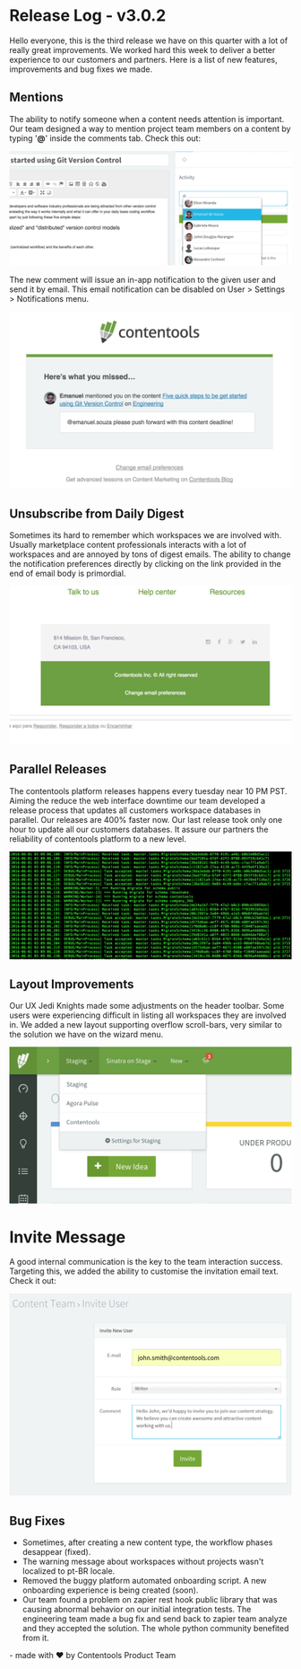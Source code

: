 # Release Log - v3.0.2
Hello everyone, this is the third release we have on this quarter with a lot of really
great improvements. We worked hard this week to deliver a better experience to our customers
and partners. Here is a list of new features, improvements and bug fixes we made.

## Mentions
The ability to notify someone when a content needs attention is important. Our team
designed a way to mention project team members on a content by typing '**@**' inside the
comments tab. Check this out:

![mentions](img/3.0.2/mentions.png)

The new comment will issue an in-app notification to the given user and send it by
email. This email notification can be disabled on User > Settings > Notifications menu.

![mentions-email](img/3.0.2/mentions-email.png)

## Unsubscribe from Daily Digest
Sometimes its hard to remember which workspaces we are involved with. Usually marketplace content
professionals interacts with a lot of workspaces and are annoyed by tons of digest emails.
The ability to change the notification preferences directly by clicking on the link provided
in the end of email body is primordial.
  
![unsubscribe daily digest](img/3.0.2/emailpreferences.png)

## Parallel Releases
The contentools platform releases happens every tuesday near 10 PM PST. Aiming the reduce the
web interface downtime our team developed a release process that updates all customers
workspace databases in parallel. Our releases are 400% faster now. Our last release took only
one hour to update all our customers databases. It assure our partners the reliability of
contentools platform to a new level.

![parallel-migration](img/3.0.2/parallel-migration.png)

## Layout Improvements
Our UX Jedi Knights made some adjustments on the header toolbar. Some users were experiencing
difficult in listing all workspaces they are involved in. We added a new layout supporting
overflow scroll-bars, very similar to the solution we have on the wizard menu.

![company-list-layout](img/3.0.2/company-list.png)

# Invite Message
A good internal communication is the key to the team interaction success. Targeting this, we
added the ability to customise the invitation email text. Check it out:

![custom-invite-message](img/3.0.2/custom-invite-message.png)

## Bug Fixes
- Sometimes, after creating a new content type, the workflow phases desappear (fixed).
- The warning message about workspaces without projects wasn't localized to pt-BR locale.
- Removed the buggy platform automated onboarding script. A new onboarding experience is being created (soon).
- Our team found a problem on zapier rest hook public library that was causing abnormal behavior on
our initial integration tests. The engineering team made a bug fix and send back to zapier team analyze
and they accepted the solution. The whole python community benefited from it.

  

\- made with :heart: by Contentools Product Team
